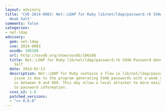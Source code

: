 ```yaml
---
layout: advisory
title: 'CVE-2014-0083: Net::LDAP for Ruby lib/net/ldap/password.rb SSHA Password Generation
  Weak Salt'
comments: false
categories:
- net-ldap
advisory:
  gem: net-ldap
  cve: 2014-0083
  osvdb: 106108
  url: http://osvdb.org/show/osvdb/106108
  title: Net::LDAP for Ruby lib/net/ldap/password.rb SSHA Password Generation Weak
    Salt
  date: 2014-02-13
  description: Net::LDAP for Ruby contains a flaw in lib/net/ldap/password.rb. The
    issue is due to the program generating SSHA passwords with a weak salt value that
    is between 0 and 999. This may allow a local attacker to more easily gain access
    to password information.
  cvss_v2: 1.9
  patched_versions:
  - ">= 0.6.0"
---
```

